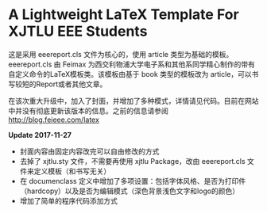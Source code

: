 # A Lightweight LaTeX Template For XJTLU EEE Students

这是采用 eeereport.cls 文件为核心的，使用 article 类型为基础的模板。
eeereport.cls 由 Feimax 为西交利物浦大学电子系和其他系同学精心制作的带有自定义命令的LaTeX模板类。该模板由基于 book 类型的模板改为 article，可以书写较短的Report或者其他文章。

在该次重大升级中，加入了封面，并增加了多种模式，详情请见代码。目前在网站中并没有彻底更新该版本的信息。之前的信息请参阅
http://blog.feieee.com/latex

**Update 2017-11-27**

+ 封面内容由固定内容改完可以自由修改的方式
+ 去掉了 xjtlu.sty 文件，不需要再使用 xjtlu Package，改由 eeereport.cls 文件来定义模板（和书写无关）
+ 在 documenclass 定义中增加了多项设置：包括字体风格、是否为打印件（hardcopy）以及是否为编辑模式（深色背景浅色文字和logo的颜色）
+ 增加了简单的程序代码添加方式